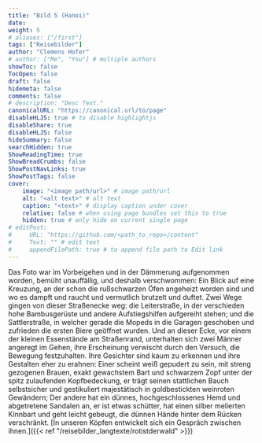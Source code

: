 ```yaml
---
title: "Bild 5 (Hanoi)"
date: 
weight: 5
# aliases: ["/first"]
tags: ["Reisebilder"]
author: "Clemens Hofer"
# author: ["Me", "You"] # multiple authors
showToc: false
TocOpen: false
draft: false
hidemeta: false
comments: false
# description: "Desc Text."
canonicalURL: "https://canonical.url/to/page"
disableHLJS: true # to disable highlightjs
disableShare: true
disableHLJS: false
hideSummary: false
searchHidden: true
ShowReadingTime: true
ShowBreadCrumbs: false
ShowPostNavLinks: true
ShowPostTags: false
cover:
    image: "<image path/url>" # image path/url
    alt: "<alt text>" # alt text
    caption: "<text>" # display caption under cover
    relative: false # when using page bundles set this to true
    hidden: true # only hide on current single page
# editPost:
#     URL: "https://github.com/<path_to_repo>/content"
#     Text: "" # edit text
#     appendFilePath: true # to append file path to Edit link
---
```


Das Foto war im Vorbeigehen und in der Dämmerung aufgenommen worden, bemüht unauffällig, und deshalb verschwommen: Ein Blick auf eine Kreuzung, an der schon die rußschwarzen Öfen angeheizt worden sind und wo es dampft und raucht und vermutlich brutzelt und duftet. Zwei Wege gingen von dieser Straßenecke weg: die Leiterstraße, in der verschieden hohe Bambusgerüste und andere Aufstiegshilfen aufgereiht stehen; und die Sattlerstraße, in welcher gerade die Mopeds in die Garagen geschoben und zufrieden die ersten Biere geöffnet wurden. Und an dieser Ecke, vor einem der kleinen Essenstände am Straßenrand, unterhalten sich zwei Männer angeregt im Gehen, ihre Erscheinung verwischt durch den Versuch, die Bewegung festzuhalten. Ihre Gesichter sind kaum zu erkennen und ihre Gestalten eher zu erahnen: Einer scheint weiß gepudert zu sein, mit streng gezogenen Brauen, exakt gewachstem Bart und schwarzem Zopf unter der spitz zulaufenden Kopfbedeckung, er trägt seinen stattlichen Bauch selbstsicher und gestikuliert majestätisch in goldbestickten weinroten Gewändern; Der andere hat ein dünnes, hochgeschlossenes Hemd und abgetretene Sandalen an, er ist etwas schütter, hat einen silber melierten Kinnbart und geht leicht gebeugt, die dünnen Hände hinter dem Rücken verschränkt. [In unseren Köpfen entwickelt sich ein Gespräch zwischen ihnen.]({{< ref "/reisebilder_langtexte/rotistderwald" >}})
